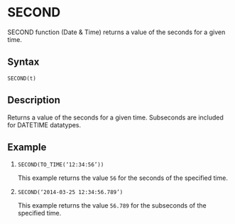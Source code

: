 <!-- loiofc7dd2c3aca442e080d65e28be375cc4 -->

# SECOND

SECOND function \(Date & Time\) returns a value of the seconds for a given time.



<a name="loiofc7dd2c3aca442e080d65e28be375cc4__section_d14_xsh_bpb"/>

## Syntax

`SECOND(t)`



<a name="loiofc7dd2c3aca442e080d65e28be375cc4__section_e14_xsh_bpb"/>

## Description

Returns a value of the seconds for a given time. Subseconds are included for DATETIME datatypes.



<a name="loiofc7dd2c3aca442e080d65e28be375cc4__section_zgs_zsh_bpb"/>

## Example

1.  `SECOND(TO_TIME(‘12:34:56’))`

    This example returns the value `56` for the seconds of the specified time.

2.  `SECOND(‘2014-03-25 12:34:56.789’)`

    This example returns the value `56.789` for the subseconds of the specified time.


